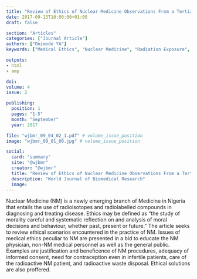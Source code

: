 ```yaml
---
title: "Review of Ethics of Nuclear Medicine Observations From a Tertiary Nigerian Centre"
date: 2017-09-15T10:00:00+01:00
draft: false

section: "Articles"
categories: ["Journal Article"]
authors: ["Onimode YA"]
keywords: ["Medical Ethics", "Nuclear Medicine", "Radiation Exposure", "Occupational Health", "Nigeria"]

outputs: 
- html
- amp

doi:
volume: 4
issue: 2

publishing:
  position: 1
  pages: "1-5"
  month: "September"
  year: 2017

file: "wjbmr_09_04_02_1.pdf" # volume_issue_position
image: "wjbmr_09_01_00.jpg" # volume_issue_position

social:
  card: "summary"
  site: "@wjbmr"
  creator: "@wjbmr"
  title: "Review of Ethics of Nuclear Medicine Observations From a Tertiary Nigerian Centre"
  description: "World Journal of Biomedical Research"
  image:
---
```

Nuclear Medicine (NM) is a newly emerging branch of Medicine in Nigeria that entails the use of radioisotopes
and radiolabelled compounds in diagnosing and treating disease. Ethics may be defined as “the study of
morality careful and systematic reflection on and analysis of moral decisions and behaviour, whether past,
present or future.” The article seeks to review ethical scenarios encountered in the practice of NM. Issues of
medical ethics peculiar to NM are presented in a bid to educate the NM physician, non-NM medical personnel
as well as the general public. Examples are justification and beneficence of NM procedures, adequacy of
informed consent, need for contraception even in infertile patients, care of the radioactive NM patient, and
radioactive waste disposal. Ethical solutions are also proffered.